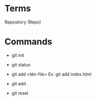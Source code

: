 # Terms
Repository (Repo)

# Commands
<!-- Cài Đặt git vào dự án -->
- git init 

<!-- Xem tình trạng dự án  (tất cả các file hay folder) -->
- git status


<!-- Chuẩn bị lưu tại thời điểm hiện tại của dự án -->
- git add <tên-file>
   Ex: git add index.html
<!-- Tất cả các file -->
- git add . 

<!-- Hủy các chuẩn bị của git add -->
- git reset